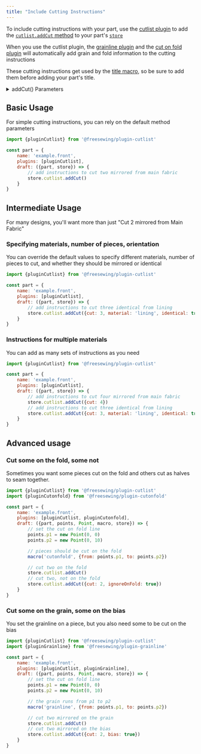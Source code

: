 ```yaml
---
title: "Include Cutting Instructions"
---
```


To include cutting instructions with your part, use the [cutlist plugin](/reference/plugins/cutlist) to add the [`cutlist.addCut` method](/reference/plugins/cutlist#addcut) to your part's [`store`](/reference/api/store/extend)

<Tip>When you use the cutlist plugin, the [grainline plugin](/reference/plugins/grainline) and the [cut on fold plugin](/reference/plugins/cutonfold) will automatically add grain and fold information to the cutting instructions </Tip>

<Tip>These cutting instructions get used by the [title macro](/reference/macros/title), so be sure to add them before adding your part's title. </Tip>

<Note>
	<details>
	<summary>addCut() Parameters</summary>

Pass an object to the `store.cutlist.addCut` method with any of the following keys; any you don't provide will be filled with the defaults:

| Key | Type | Default | Description |
| :-- | :--- | :------ | :---------- |
| cut | Number\|false | 2 | the number of pieces to cut from the specified material. Pass `false` to clear all cutting instructions for the material |
| material | String | 'fabric' | the translation key of the material to cut from |
| identical | Boolean | false | should even numbers of pieces be cut in the same direction? false for mirrored |
| bias | Boolean | false | should the pieces in these cutting instructions be cut on the bias |
| ignoreOnFold | Boolean | false | should these cutting instructions ignore any cutOnFold information set by the part |


You can use any `string` you want for your material, but here are some standard ones we have translation for

| Key   | Translation  |
|:--|:--|
| fabric | Main Fabric |
| lining | Lining |
| canvas | Canvas |
| lmhCanavas | Light to Medium Hair Canvas |
| heavyCanvas | Heavyweight Hair Canvas |
| interfacing | Interfacing |
| plastic | Plastic |
| ribbing | Ribbing |

</details>
</Note>


## Basic Usage
For simple cutting instructions, you can rely on the default method parameters

```js
import {pluginCutlist} from '@freesewing/plugin-cutlist'

const part = {
	name: 'example.front',
	plugins: [pluginCutlist],
	draft: ({part, store}) => {
		// add instructions to cut two mirrored from main fabric
		store.cutlist.addCut()
	}
}
```

## Intermediate Usage
For many designs, you'll want more than just "Cut 2 mirrored from Main Fabric"

### Specifying materials, number of pieces, orientation

You can override the default values to specify different materials, number of pieces to cut, and whether they should be mirrored or identical

```js
import {pluginCutlist} from '@freesewing/plugin-cutlist'

const part = {
	name: 'example.front',
	plugins: [pluginCutlist],
	draft: ({part, store}) => {
		// add instructions to cut three identical from lining
		store.cutlist.addCut({cut: 3, material: 'lining', identical: true})
	}
}
```

### Instructions for multiple materials
You can add as many sets of instructions as you need

```js
import {pluginCutlist} from '@freesewing/plugin-cutlist'

const part = {
	name: 'example.front',
	plugins: [pluginCutlist],
	draft: ({part, store}) => {
		// add instructions to cut four mirrored from main fabric
		store.cutlist.addCut({cut: 4})
		// add instructions to cut three identical from lining
		store.cutlist.addCut({cut: 3, material: 'lining', identical: true})
	}
}
```

## Advanced usage

### Cut some on the fold, some not
Sometimes you want some pieces cut on the fold and others cut as halves to seam together.

```js
import {pluginCutlist} from '@freesewing/plugin-cutlist'
import {pluginCutonfold} from '@freesewing/plugin-cutonfold'

const part = {
	name: 'example.front',
	plugins: [pluginCutlist, pluginCutonfold],
	draft: ({part, points, Point, macro, store}) => {
		// set the cut on fold line
		points.p1 = new Point(0, 0)
		points.p2 = new Point(0, 10)

		// pieces should be cut on the fold
		macro('cutonfold', {from: points.p1, to: points.p2})

		// cut two on the fold
		store.cutlist.addCut()
		// cut two, not on the fold
		store.cutlist.addCut({cut: 2, ignoreOnFold: true})
	}
}
```


### Cut some on the grain, some on the bias
You set the grainline on a piece, but you also need some to be cut on the bias

```js
import {pluginCutlist} from '@freesewing/plugin-cutlist'
import {pluginGrainline} from '@freesewing/plugin-grainline'

const part = {
	name: 'example.front',
	plugins: [pluginCutlist, pluginGrainline],
	draft: ({part, points, Point, macro, store}) => {
		// set the cut on fold line
		points.p1 = new Point(0, 0)
		points.p2 = new Point(0, 10)

		// the grain runs from p1 to p2
		macro('grainline', {from: points.p1, to: points.p2})

		// cut two mirrored on the grain
		store.cutlist.addCut()
		// cut two mirrored on the bias
		store.cutlist.addCut({cut: 2, bias: true})
	}
}
```
